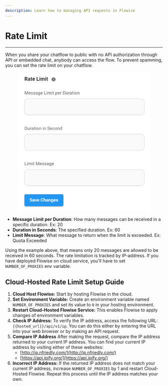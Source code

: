 ```yaml
---
description: Learn how to managing API requests in Flowise
---
```


# Rate Limit

***

When you share your chatflow to public with no API authorization through API or embedded chat, anybody can access the flow. To prevent spamming, you can set the rate limit on your chatflow.

<figure><img src="../.gitbook/assets/image (1) (1) (1) (1) (1) (1) (1) (1) (1) (1) (1) (1) (1) (1) (1) (1) (1) (1) (1) (1) (1) (1) (1) (1).png" alt="" width="462"><figcaption></figcaption></figure>

* **Message Limit per Duration**: How many messages can be received in a specific duration. Ex: 20
* **Duration in Seconds**: The specified duration. Ex: 60
* **Limit Message**: What message to return when the limit is exceeded. Ex: Quota Exceeded

Using the example above, that means only 20 messages are allowed to be received in 60 seconds. The rate limitation is tracked by IP-address. If you have deployed Flowise on cloud service, you'll have to set `NUMBER_OF_PROXIES` env variable.

## Cloud-Hosted Rate Limit Setup Guide

1. **Cloud Host Flowise:** Start by hosting Flowise in the cloud.
2. **Set Environment Variable:** Create an environment variable named `NUMBER_OF_PROXIES` and set its value to `0` in your hosting environment.
3. **Restart Cloud-Hosted Flowise Service:** This enables Flowise to apply changes of environment variables.
4. **Check IP Address:** To verify the IP address, access the following URL: `{{hosted_url}}/api/v1/ip`. You can do this either by entering the URL into your web browser or by making an API request.
5. **Compare IP Address** After making the request, compare the IP address returned to your current IP address. You can find your current IP address by visiting either of these websites:
   * [http://ip.nfriedly.com/](http://ip.nfriedly.com/)
   * [https://api.ipify.org/](https://api.ipify.org/)
6. **Incorrect IP Address:** If the returned IP address does not match your current IP address, increase `NUMBER_OF_PROXIES` by 1 and restart Cloud-Hosted Flowise. Repeat this process until the IP address matches your own.
